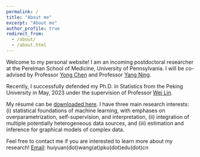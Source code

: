 ```yaml
---
permalink: /
title: "About me"
excerpt: "About me"
author_profile: true
redirect_from: 
  - /about/
  - /about.html
---
```

Welcome to my personal website! I am an incoming postdoctoral researcher at the Perelman School of Medicine, University of Pennsylvania. I will be co-advised by Professor [Yong Chen](https://penncil.med.upenn.edu/about-pi/) and Professor [Yang Ning](https://yangning.stat.cornell.edu/). 

Recently, I successfully defended my Ph.D. in Statistics from the Peking University in May, 2023 under the supervision of Professor [Wei Lin](https://www.math.pku.edu.cn/teachers/linw/).

My résumé can be [downloaded here](https://huiyuan-wang.github.io/files/Resume_hy.pdf).
I have three main research interests: (i) statistical foundations of machine learning, with emphases on overparametrization, self-supervision, and interpretation, (ii) integration of multiple potentially heterogeneous data sources, and (iii) estimation and inference for graphical models of complex data. 

Feel free to contact me if you are interested to learn more about my research! [Email](mailto:huiyuan.wang@pku.edu.cn): huiyuan(dot)wang(at)pku(dot)edu(dot)cn



